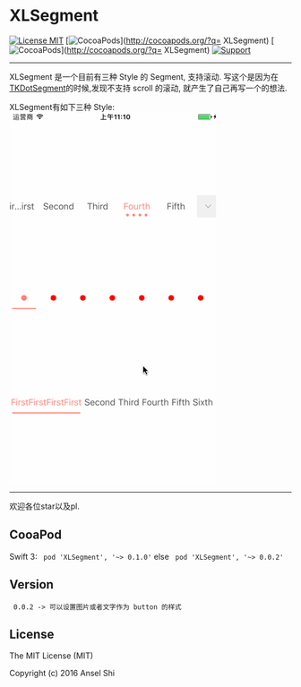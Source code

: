 # XLSegment
[![License MIT](https://img.shields.io/badge/license-MIT-green.svg?style=flat)](https://raw.githubusercontent.com/sfmDev/XLSegment/master/LICENSE)
[![CocoaPods](http://img.shields.io/cocoapods/v/XLSegment.svg?style=flat)](http://cocoapods.org/?q= XLSegment)
[![CocoaPods](http://img.shields.io/cocoapods/p/XLSegment.svg?style=flat)](http://cocoapods.org/?q= XLSegment)
[![Support](https://img.shields.io/badge/support-iOS%208%2B%20-blue.svg?style=flat)](https://www.apple.com/nl/ios/)

---

XLSegment 是一个目前有三种 Style 的 Segment, 支持滚动.
写这个是因为在[TKDotSegment](https://github.com/TBXark/TKDotSegment)的时候,发现不支持 scroll 的滚动, 就产生了自己再写一个的想法.


XLSegment有如下三种 Style:
<br>
![image](https://github.com/sfmDev/XLSegment/blob/master/XLSegmentGif.gif)   

---
欢迎各位star以及pl.

## CooaPod
   Swift 3: 
` pod 'XLSegment', '~> 0.1.0'`
   else 
` pod 'XLSegment', '~> 0.0.2'`


## Version

   ` 0.0.2 -> 可以设置图片或者文字作为 button 的样式`


## License
The MIT License (MIT)

Copyright (c) 2016 Ansel Shi
